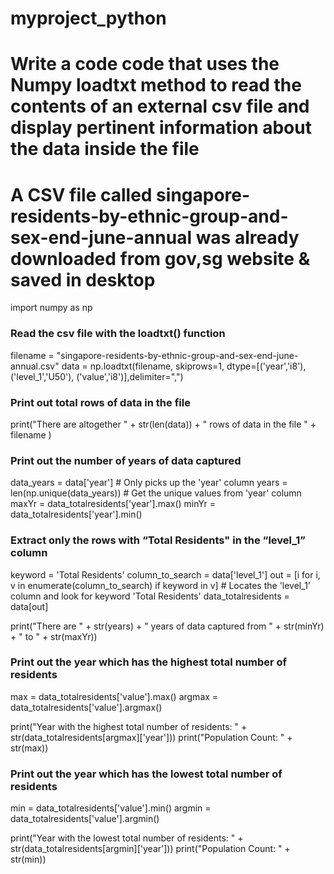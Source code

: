 # myproject_python
# Write a code code that uses the Numpy loadtxt method to read the contents of an external csv file and display pertinent information about the data inside the file 
# A CSV file called singapore-residents-by-ethnic-group-and-sex-end-june-annual was already downloaded from gov,sg website & saved in desktop

import numpy as np

### Read the csv file with the loadtxt() function
filename = "singapore-residents-by-ethnic-group-and-sex-end-june-annual.csv"
data = np.loadtxt(filename, skiprows=1,
                  dtype=[('year','i8'),('level_1','U50'), ('value','i8')],delimiter=",")

### Print out total rows of data in the file
print("There are altogether " + str(len(data))  + " rows of data in the file " + filename )

### Print out the number of years of data captured
data_years = data['year']                         # Only picks up the 'year' column
years = len(np.unique(data_years))                # Get the unique values from 'year' column
maxYr = data_totalresidents['year'].max()
minYr = data_totalresidents['year'].min()

### Extract only the rows with “Total Residents" in the “level_1” column
keyword = 'Total Residents'
column_to_search = data['level_1']
out = [i for i, v in enumerate(column_to_search) if keyword in v]     # Locates the 'level_1' column and look for keyword 'Total Residents'
data_totalresidents = data[out]

print("There are " + str(years) + " years of data captured from " + str(minYr) + " to " + str(maxYr))

### Print out the year which has the highest total number of residents
max = data_totalresidents['value'].max()
argmax = data_totalresidents['value'].argmax()

print("Year with the highest total number of residents: " + str(data_totalresidents[argmax]['year']))
print("Population Count: " + str(max))

### Print out the year which has the lowest total number of residents
min = data_totalresidents['value'].min()
argmin = data_totalresidents['value'].argmin()

print("Year with the lowest total number of residents: " + str(data_totalresidents[argmin]['year']))
print("Population Count: " + str(min))
